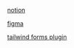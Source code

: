 [notion](https://efficient-sloth-d85.notion.site/React-529e4443080a4d889f7a0714aa09348c#93b76846afa14e6e87f05a9916b0c840)

[figma](https://www.figma.com/file/ctT3WCsjCUzdSopAZWvAFA/pass.in-(Community)?type=design&node-id=4003-2975&mode=design&t=wDsX02fPU8FkcUH7-0)

[tailwind forms plugin](https://github.com/tailwindlabs/tailwindcss-forms)